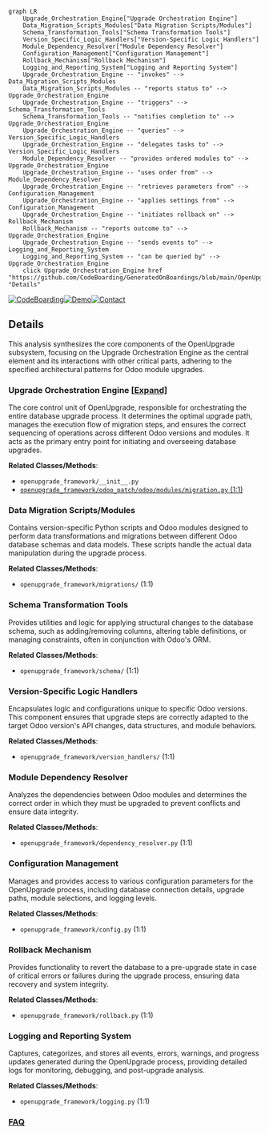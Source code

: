 ```mermaid
graph LR
    Upgrade_Orchestration_Engine["Upgrade Orchestration Engine"]
    Data_Migration_Scripts_Modules["Data Migration Scripts/Modules"]
    Schema_Transformation_Tools["Schema Transformation Tools"]
    Version_Specific_Logic_Handlers["Version-Specific Logic Handlers"]
    Module_Dependency_Resolver["Module Dependency Resolver"]
    Configuration_Management["Configuration Management"]
    Rollback_Mechanism["Rollback Mechanism"]
    Logging_and_Reporting_System["Logging and Reporting System"]
    Upgrade_Orchestration_Engine -- "invokes" --> Data_Migration_Scripts_Modules
    Data_Migration_Scripts_Modules -- "reports status to" --> Upgrade_Orchestration_Engine
    Upgrade_Orchestration_Engine -- "triggers" --> Schema_Transformation_Tools
    Schema_Transformation_Tools -- "notifies completion to" --> Upgrade_Orchestration_Engine
    Upgrade_Orchestration_Engine -- "queries" --> Version_Specific_Logic_Handlers
    Upgrade_Orchestration_Engine -- "delegates tasks to" --> Version_Specific_Logic_Handlers
    Module_Dependency_Resolver -- "provides ordered modules to" --> Upgrade_Orchestration_Engine
    Upgrade_Orchestration_Engine -- "uses order from" --> Module_Dependency_Resolver
    Upgrade_Orchestration_Engine -- "retrieves parameters from" --> Configuration_Management
    Upgrade_Orchestration_Engine -- "applies settings from" --> Configuration_Management
    Upgrade_Orchestration_Engine -- "initiates rollback on" --> Rollback_Mechanism
    Rollback_Mechanism -- "reports outcome to" --> Upgrade_Orchestration_Engine
    Upgrade_Orchestration_Engine -- "sends events to" --> Logging_and_Reporting_System
    Logging_and_Reporting_System -- "can be queried by" --> Upgrade_Orchestration_Engine
    click Upgrade_Orchestration_Engine href "https://github.com/CodeBoarding/GeneratedOnBoardings/blob/main/OpenUpgrade/Upgrade_Orchestration_Engine.md" "Details"
```

[![CodeBoarding](https://img.shields.io/badge/Generated%20by-CodeBoarding-9cf?style=flat-square)](https://github.com/CodeBoarding/GeneratedOnBoardings)[![Demo](https://img.shields.io/badge/Try%20our-Demo-blue?style=flat-square)](https://www.codeboarding.org/demo)[![Contact](https://img.shields.io/badge/Contact%20us%20-%20contact@codeboarding.org-lightgrey?style=flat-square)](mailto:contact@codeboarding.org)

## Details

This analysis synthesizes the core components of the OpenUpgrade subsystem, focusing on the Upgrade Orchestration Engine as the central element and its interactions with other critical parts, adhering to the specified architectural patterns for Odoo module upgrades.

### Upgrade Orchestration Engine [[Expand]](./Upgrade_Orchestration_Engine.md)
The core control unit of OpenUpgrade, responsible for orchestrating the entire database upgrade process. It determines the optimal upgrade path, manages the execution flow of migration steps, and ensures the correct sequencing of operations across different Odoo versions and modules. It acts as the primary entry point for initiating and overseeing database upgrades.


**Related Classes/Methods**:

- `openupgrade_framework/__init__.py`
- <a href="https://github.com/OCA/OpenUpgrade/blob/17.0/openupgrade_framework/odoo_patch/odoo/modules/migration.py#L1-L1" target="_blank" rel="noopener noreferrer">`openupgrade_framework/odoo_patch/odoo/modules/migration.py` (1:1)</a>


### Data Migration Scripts/Modules
Contains version-specific Python scripts and Odoo modules designed to perform data transformations and migrations between different Odoo database schemas and data models. These scripts handle the actual data manipulation during the upgrade process.


**Related Classes/Methods**:

- `openupgrade_framework/migrations/` (1:1)


### Schema Transformation Tools
Provides utilities and logic for applying structural changes to the database schema, such as adding/removing columns, altering table definitions, or managing constraints, often in conjunction with Odoo's ORM.


**Related Classes/Methods**:

- `openupgrade_framework/schema/` (1:1)


### Version-Specific Logic Handlers
Encapsulates logic and configurations unique to specific Odoo versions. This component ensures that upgrade steps are correctly adapted to the target Odoo version's API changes, data structures, and module behaviors.


**Related Classes/Methods**:

- `openupgrade_framework/version_handlers/` (1:1)


### Module Dependency Resolver
Analyzes the dependencies between Odoo modules and determines the correct order in which they must be upgraded to prevent conflicts and ensure data integrity.


**Related Classes/Methods**:

- `openupgrade_framework/dependency_resolver.py` (1:1)


### Configuration Management
Manages and provides access to various configuration parameters for the OpenUpgrade process, including database connection details, upgrade paths, module selections, and logging levels.


**Related Classes/Methods**:

- `openupgrade_framework/config.py` (1:1)


### Rollback Mechanism
Provides functionality to revert the database to a pre-upgrade state in case of critical errors or failures during the upgrade process, ensuring data recovery and system integrity.


**Related Classes/Methods**:

- `openupgrade_framework/rollback.py` (1:1)


### Logging and Reporting System
Captures, categorizes, and stores all events, errors, warnings, and progress updates generated during the OpenUpgrade process, providing detailed logs for monitoring, debugging, and post-upgrade analysis.


**Related Classes/Methods**:

- `openupgrade_framework/logging.py` (1:1)




### [FAQ](https://github.com/CodeBoarding/GeneratedOnBoardings/tree/main?tab=readme-ov-file#faq)